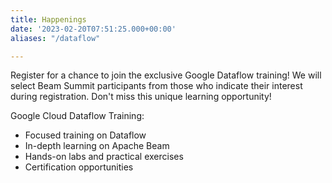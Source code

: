 ```yaml
---
title: Happenings
date: '2023-02-20T07:51:25.000+00:00'
aliases: "/dataflow"

---
```


Register for a chance to join the exclusive Google Dataflow training!
We will select Beam Summit participants from those who indicate their interest during registration. Don't miss this unique learning opportunity!

Google Cloud Dataflow Training:

* Focused training on Dataflow
* In-depth learning on Apache Beam
* Hands-on labs and practical exercises
* Certification opportunities